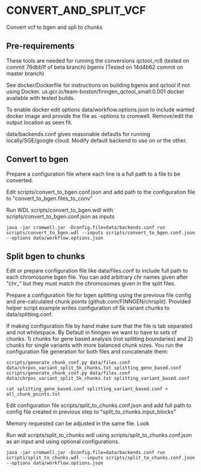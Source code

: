 # CONVERT_AND_SPLIT_VCF

Convert vcf to bgen and spli to chunks

## Pre-requirements

These tools are needed for running the conversions
qctool_rc8 (tested on commit 76dbb1f of beta branch)
bgenix (Tested on 14d4b62 commit on master branch)

See docker/Dockerfile for instructions on building bgenix and qctool if not using Docker.
us.gcr.io/team-boston/finngen_qctool_small:0.001 docker available with tested builds.

To enable docker edit options data/workflow.options.json to include wanted docker image and provide the file as -options to cromwell. Remove/edit the output location as seen fit.


data/backends.conf gives reasonable defaults for running locally/SGE/google cloud. Modify default backend to use on or the other.

## Convert to bgen
Prepare a configuration file where each line is a full path to a file to be converted.

Edit scripts/convert_to_bgen.conf.json
and add path to the configuration file to "convert_to_bgen.files_to_conv"

Run WDL scripts/convert_to_bgen.wdl with scripts/convert_to_bgen.conf.json as inputs

```
java -jar cromwell.jar -Dconfig.file=data/backends.conf run scripts/convert_to_bgen.wdl --inputs scripts/convert_to_bgen.conf.json --options data/workflow.options.json
```

## Split bgen to chunks
Edit or prepare configuration file like data/files.conf to include full path to each chromosome bgen file. You can add arbitrary chr names given after "chr_" but they must match the chromosomes given in the split files.

Prepare a configuration file for bgen splitting using the previous file config and pre-calculated chunk points (github.com/FINNGEN/chrsplit). Provided helper script example writes configuration of 5k variant chunks to data/splitting.conf.

If making configuration file by hand make sure that the file is tab separated and not whitespace. By Default in finngen we want to have to sets of chunks. 1) chunks for gene based analysis (not splitting boundaries) and 2) chunks for single variants with more balanced chunk sizes. You run the configuration file generation for both files and concatenate them:

```
scripts/generate_chunk_conf.py data/files.conf data/chrpos_variant_split_5k_chunks.txt splitting_gene_based.conf
scripts/generate_chunk_conf.py data/files.conf data/chrpos_variant_split_5k_chunks.txt splitting_variant_based.conf

cat splitting_gene_based.conf splitting_variant_based.conf > all_chunk_points.txt

```

Edit configuration file scripts/split_to_chunks.conf.json and add full path to config file created in previous step to  "split_to_chunks.input_blocks"

Memory requested can be adjusted in the same file. Look

Run wdl scripts/split_to_chunks.wdl using scripts/split_to_chunks.conf.json as an input and using optional configurations.

```
java -jar cromwell.jar -Dconfig.file=data/backends.conf run scripts/split_to_chunks.wdl --inputs scripts/split_to_chunks.conf.json --options data/workflow.options.json
```
